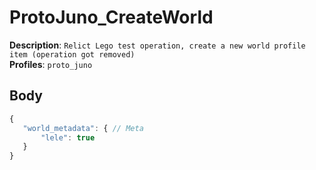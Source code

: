 # ProtoJuno_CreateWorld

**Description**: `Relict Lego test operation, create a new world profile item (operation got removed)` \
**Profiles**: `proto_juno`

## Body

```js
{
   "world_metadata": { // Meta
       "lele": true
   }
}
```
